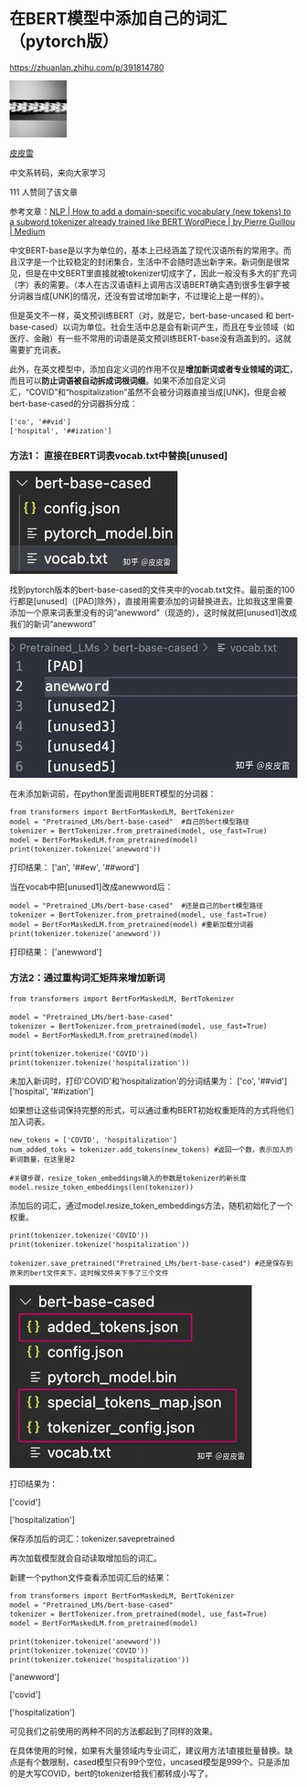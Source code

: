 # 在BERT模型中添加自己的词汇（pytorch版）

https://zhuanlan.zhihu.com/p/391814780

[![皮皮雷](./assets/v2-69230ec6d50b918cee60e1a9bd041fff_l.jpg)](https://www.zhihu.com/people/wx594ef9ef880c5fda)

[皮皮雷](https://www.zhihu.com/people/wx594ef9ef880c5fda)

中文系转码，来向大家学习

111 人赞同了该文章



参考文章：[NLP | How to add a domain-specific vocabulary (new tokens) to a subword tokenizer already trained like BERT WordPiece | by Pierre Guillou | Medium](https://link.zhihu.com/?target=https%3A//medium.com/@pierre_guillou/nlp-how-to-add-a-domain-specific-vocabulary-new-tokens-to-a-subword-tokenizer-already-trained-33ab15613a41)

中文BERT-base是以字为单位的，基本上已经涵盖了现代汉语所有的常用字。而且汉字是一个比较稳定的封闭集合，生活中不会随时造出新字来。新词倒是很常见，但是在中文BERT里直接就被tokenizer切成字了，因此一般没有多大的扩充词（字）表的需要。（本人在古汉语语料上调用古汉语BERT确实遇到很多生僻字被分词器当成[UNK]的情况，还没有尝试增加新字，不过理论上是一样的）。

但是英文不一样，英文预训练BERT（对，就是它，bert-base-uncased 和 bert-base-cased）以词为单位。社会生活中总是会有新词产生，而且在专业领域（如医疗、金融）有一些不常用的词语是英文预训练BERT-base没有涵盖到的。这就需要扩充词表。

此外，在英文模型中，添加自定义词的作用不仅是**增加新词或者专业领域的词汇**，而且可以**防止词语被自动拆成词根词缀**。如果不添加自定义词汇，“COVID”和“hospitalization”虽然不会被分词器直接当成[UNK]，但是会被bert-base-cased的分词器拆分成：

```text
['co', '##vid']
['hospital', '##ization']
```





### 方法1： 直接在BERT词表vocab.txt中替换[unused]

![img](./assets/v2-a6a8a44ede80364b8db715d4e5968f53_720w.jpg)

找到pytorch版本的bert-base-cased的文件夹中的vocab.txt文件。最前面的100行都是[unused]（[PAD]除外），直接用需要添加的词替换进去。比如我这里需要添加一个原来词表里没有的词“anewword”（现造的），这时候就把[unused1]改成我们的新词“anewword”

![img](./assets/v2-8a875342cdb47ebf24f71428236bac3b_720w.jpg)



在未添加新词前，在python里面调用BERT模型的分词器：

```python3
from transformers import BertForMaskedLM, BertTokenizer
model = "Pretrained_LMs/bert-base-cased"  #自己的bert模型路径
tokenizer = BertTokenizer.from_pretrained(model, use_fast=True)
model = BertForMaskedLM.from_pretrained(model)
print(tokenizer.tokenize('anewword'))  
```

打印结果：
['an', '##ew', '##word']

当在vocab中把[unused1]改成anewword后：

```text
model = "Pretrained_LMs/bert-base-cased"  #还是自己的bert模型路径
tokenizer = BertTokenizer.from_pretrained(model, use_fast=True)
model = BertForMaskedLM.from_pretrained(model) #重新加载分词器
print(tokenizer.tokenize('anewword'))
```

打印结果：
['anewword']



### 方法2：通过重构词汇矩阵来增加新词

```text
from transformers import BertForMaskedLM, BertTokenizer

model = "Pretrained_LMs/bert-base-cased" 
tokenizer = BertTokenizer.from_pretrained(model, use_fast=True)
model = BertForMaskedLM.from_pretrained(model)

print(tokenizer.tokenize('COVID'))
print(tokenizer.tokenize('hospitalization'))
```

未加入新词时，打印'COVID'和'hospitalization'的分词结果为：
['co', '##vid']
['hospital', '##ization']



如果想让这些词保持完整的形式，可以通过重构BERT初始权重矩阵的方式将他们加入词表。

```python3
new_tokens = ['COVID', 'hospitalization']
num_added_toks = tokenizer.add_tokens(new_tokens) #返回一个数，表示加入的新词数量，在这里是2

#关键步骤，resize_token_embeddings输入的参数是tokenizer的新长度
model.resize_token_embeddings(len(tokenizer)) 
```

添加后的词汇，通过model.resize_token_embeddings方法，随机初始化了一个权重。

```text
print(tokenizer.tokenize('COVID'))
print(tokenizer.tokenize('hospitalization'))

tokenizer.save_pretrained("Pretrained_LMs/bert-base-cased") #还是保存到原来的bert文件夹下，这时候文件夹下多了三个文件
```

![img](./assets/v2-17aeea39d36da810aa9509e04a9d05a6_720w.webp)

打印结果为：

['covid'] 

['hospitalization']



保存添加后的词汇：tokenizer.savepretrained

再次加载模型就会自动读取增加后的词汇。



新建一个python文件查看添加词汇后的结果：

```text
from transformers import BertForMaskedLM, BertTokenizer
model = "Pretrained_LMs/bert-base-cased"
tokenizer = BertTokenizer.from_pretrained(model, use_fast=True)
model = BertForMaskedLM.from_pretrained(model)

print(tokenizer.tokenize('anewword'))
print(tokenizer.tokenize('COVID'))
print(tokenizer.tokenize('hospitalization'))
```

['anewword']

['covid'] 

['hospitalization']



可见我们之前使用的两种不同的方法都起到了同样的效果。



在具体使用的时候，如果有大量领域内专业词汇，建议用方法1直接批量替换。缺点是有个数限制，cased模型只有99个空位，uncased模型是999个。只是添加的是大写COVID，bert的tokenizer给我们都转成小写了。